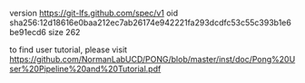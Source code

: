 version https://git-lfs.github.com/spec/v1
oid sha256:12d18616e0baa212ec7ab26174e942221fa293dcdfc53c55c393b1e6be91ecd6
size 262

to find user tutorial, please visit https://github.com/NormanLabUCD/PONG/blob/master/inst/doc/Pong%20User%20Pipeline%20and%20Tutorial.pdf
